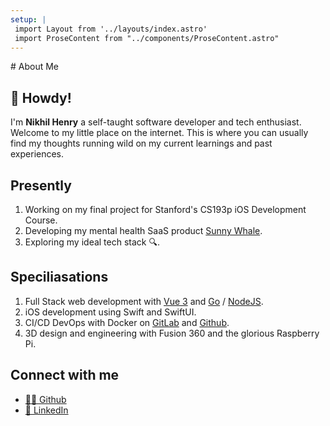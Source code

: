 ```yaml
---
setup: |
 import Layout from '../layouts/index.astro'
 import ProseContent from "../components/ProseContent.astro"
---
```

<ProseContent>
# About Me

## 👋 Howdy!

I'm **Nikhil Henry** a self-taught software developer and tech enthusiast. Welcome to my little place on the internet. This is where you can usually find my thoughts running wild on my current learnings and past experiences.

## Presently

1. Working on my final project for Stanford's CS193p iOS Development Course.
2. Developing my mental health SaaS product [Sunny Whale](https://sunnywhale.in).
3. Exploring my ideal tech stack 🔍.

## Speciliasations

1. Full Stack web development with [Vue 3](https://v3.vuejs.org/) and [Go](https://golang.org) / [NodeJS](https://nodejs.org).
2. iOS development using Swift and SwiftUI.
3. CI/CD DevOps with Docker on [GitLab](https://gitlab.com) and [Github](https://github.com).
4. 3D design and engineering with Fusion 360 and the glorious Raspberry Pi.

## Connect with me

- [👨‍💻 Github](https://github.com/nikhilhenry)
- [💼 LinkedIn](https://www.linkedin.com/in/nikhil-henry-07b79a135/")

</ProseContent>
